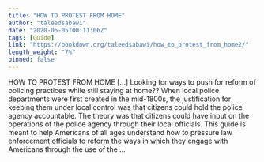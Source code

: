 ```yaml
---
title: "HOW TO PROTEST FROM HOME"
author: "taleedsabawi"
date: "2020-06-05T00:11:06Z"
tags: [Guide]
link: "https://bookdown.org/taleedsabawi/how_to_protest_from_home2/"
length_weight: "7%"
pinned: false
---
```


HOW TO PROTEST FROM HOME [...] Looking for ways to push for reform of policing practices while still staying at home?? When local police departments were first created in the mid-1800s, the justification for keeping them under local control was that citizens could hold the police agency accountable. The theory was that citizens could have input on the operations of the police agency through their local officials. This guide is meant to help Americans of all ages understand how to pressure law enforcement officials to reform the ways in which they engage with Americans through the use of the ...
